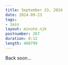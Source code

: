 ```yaml
---
title: September 23, 2024
date: 2024-09-23
tags:
- 1min
layout: minute.njk
postnumber: 267
duration: 0:12
length: 460799
---
```

Back soon...
